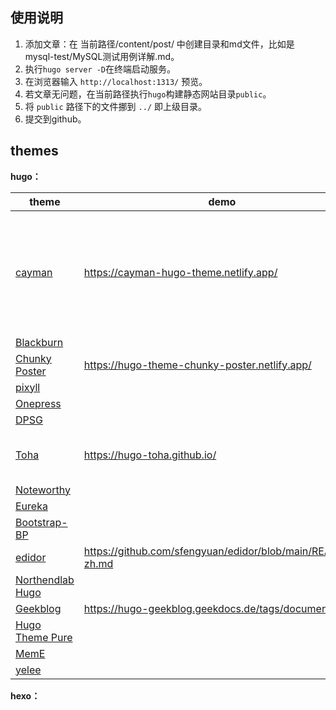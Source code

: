 ## 使用说明

1. 添加文章：在 当前路径/content/post/ 中创建目录和md文件，比如是 mysql-test/MySQL测试用例详解.md。
2. 执行`hugo server -D`在终端启动服务。
3. 在浏览器输入 `http://localhost:1313/` 预览。
4. 若文章无问题，在当前路径执行`hugo`构建静态网站目录`public`。
5. 将 `public` 路径下的文件挪到 `../` 即上级目录。
6. 提交到github。

## themes

**hugo：**

| theme                                                                      | demo                                                       | comment                                                      |
| -------------------------------------------------------------------------- | ---------------------------------------------------------- | ------------------------------------------------------------ |
| [cayman](https://themes.gohugo.io/themes/cayman-hugo-theme/)               | https://cayman-hugo-theme.netlify.app/                     | 主题效果挺好，本地预览没问题，push到github后首页变为了纯文字 |
| [Blackburn](https://themes.gohugo.io/themes/blackburn/)                    |                                                            |                                                              |
| [Chunky Poster](https://themes.gohugo.io/themes/hugo-theme-chunky-poster/) | https://hugo-theme-chunky-poster.netlify.app/              |                                                              |
| [pixyll](https://themes.gohugo.io/themes/hugo-theme-pixyll/)               |                                                            |                                                              |
| [Onepress](https://themes.gohugo.io/themes/onepress/)                      |                                                            |                                                              |
| [DPSG](https://themes.gohugo.io/themes/hugo-dpsg/)                         |                                                            |                                                              |
| [Toha](https://themes.gohugo.io/themes/toha/)                              | https://hugo-toha.github.io/                               | Suitable for personal resume                                 |
| [Noteworthy](https://themes.gohugo.io/themes/hugo-theme-noteworthy/)       |                                                            |                                                              |
| [Eureka](https://themes.gohugo.io/themes/hugo-eureka/)                     |                                                            |                                                              |
| [Bootstrap-BP](https://themes.gohugo.io/themes/bootstrap-bp-hugo-theme/)   |                                                            |                                                              |
| [edidor](https://themes.gohugo.io/themes/edidor/)                          | https://github.com/sfengyuan/edidor/blob/main/README-zh.md |                                                              |
| [Northendlab Hugo](https://themes.gohugo.io/themes/northendlab-hugo/)      |                                                            |                                                              |
| [Geekblog](https://themes.gohugo.io/themes/hugo-geekblog/)                 | https://hugo-geekblog.geekdocs.de/tags/documentation/      | good                                                         |
| [Hugo Theme Pure](https://themes.gohugo.io/themes/hugo-theme-pure/)        |                                                            |                                                              |
| [MemE](https://themes.gohugo.io/themes/hugo-theme-meme/)                   |                                                            | good                                                         |
| [yelee](https://github.com/NightFarmer/hugo-theme-yelee)                   |                                                            | good                                                         |

**hexo：**

